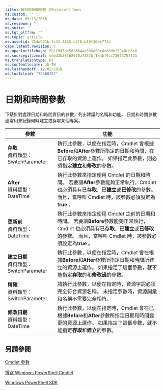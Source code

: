 ```yaml
---
title: 日期和時間參數 |Microsoft Docs
ms.custom: ''
ms.date: 09/13/2016
ms.reviewer: ''
ms.suite: ''
ms.tgt_pltfrm: ''
ms.topic: article
ms.assetid: 71da921b-7c32-4155-b2f8-b19f30ec774d
caps.latest.revision: 7
ms.openlocfilehash: 5b1f093de5db364ac806e58c4ed8dbf2948cb6c6
ms.sourcegitcommit: debd2b38fb8070a7357bf1a4bf9cc736f3702f31
ms.translationtype: MT
ms.contentlocale: zh-TW
ms.lasthandoff: 12/05/2019
ms.locfileid: "72369787"
---
```

# <a name="date-and-time-parameters"></a>日期和時間參數

下錶針對處理日期和時間資訊的參數，列出建議的名稱和功能。 日期和時間參數通常用來記錄何時建立或存取某個專案。

|參數|功能|
|---|---|
|**存取**<br>資料類型： SwitchParameter|執行此參數，以便在指定時，Cmdlet 會根據**Before**和**After**參數所指定的日期和時間，在已存取的資源上運作。 如果指定此參數，則必須指定**建立**和**修改**的參數。|
|**After**<br>資料類型： DateTime|執行此參數來指定使用 Cmdlet 的日期和時間。 若要讓**After**參數能夠正常執行，Cmdlet 也必須具有已**存取**、已**建立**或**已修改**的參數。 而且，當呼叫 Cmdlet 時，該參數必須設定為**true** 。|
|**更新前**<br>資料類型： DateTime|執行此參數來指定使用 Cmdlet 之前的日期和時間。 若要讓**Before**參數能夠正常執行，Cmdlet 也必須具有已**存取**、已**建立**或**已修改**的參數。 而且，當呼叫 Cmdlet 時，該參數必須設定為**true** 。|
|**建立日期**<br>資料類型： SwitchParameter|執行此參數，以便在指定時，Cmdlet 會在根據**Before**和**After**參數所指定日期和時間所建立的資源上運作。 如果指定了這個參數，就不能指定**存取**的和**修改過**的參數。|
|**精確**<br>資料類型： SwitchParameter|請執行此參數，以便在指定時，資源字詞必須完全符合資源名稱。 未指定參數時，資源詞彙和名稱不需要完全相符。|
|**修改日期**<br>資料類型： DateTime|執行此參數，以便在指定時，Cmdlet 會在已根據**Before**和**After**參數所指定日期和時間變更的資源上運作。 如果指定了這個參數，就不能指定**存取**和**建立**的參數。|
## <a name="see-also"></a>另請參閱

[Cmdlet 參數](./cmdlet-parameters.md)

[撰寫 Windows PowerShell Cmdlet](./writing-a-windows-powershell-cmdlet.md)

[Windows PowerShell SDK](../windows-powershell-reference.md)

